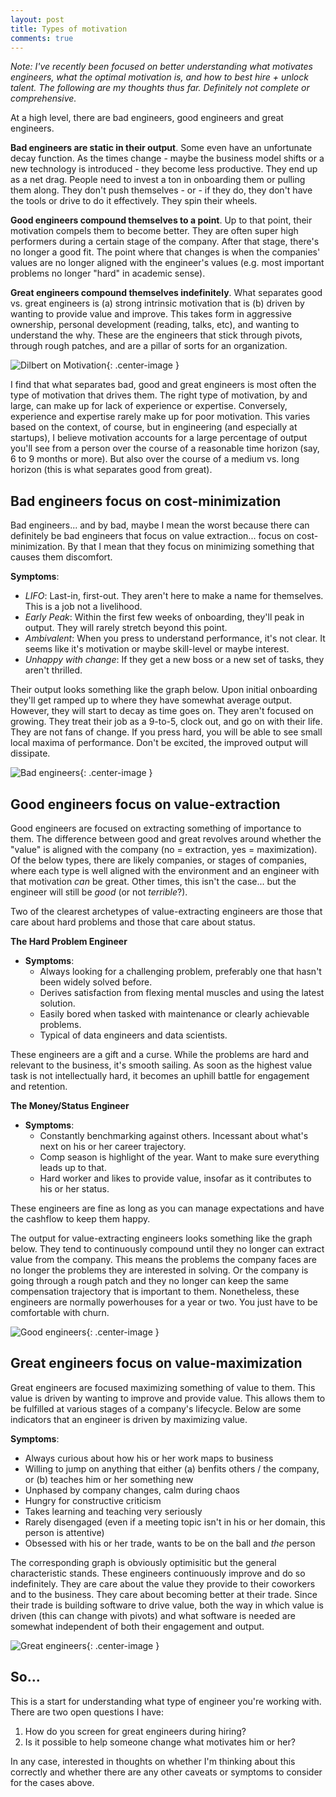 ```yaml
---
layout: post
title: Types of motivation
comments: true
---
```


*Note: I've recently been focused on better understanding what motivates engineers, what the optimal motivation is, and 
how to best hire + unlock talent. The following are my thoughts thus far. Definitely not complete or comprehensive.*

At a high level, there are bad engineers, good engineers and great engineers. 

**Bad engineers are static in their output**. Some even have an unfortunate decay function. As the times change - 
maybe the business model shifts or a new technology is introduced - they become less productive. They end up as a net
drag. People need to invest a ton in onboarding them or pulling them along. They don't push themselves - or - if they do,
they don't have the tools or drive to do it effectively. They spin their wheels.

**Good engineers compound themselves to a point**. Up to that point, their motivation compels them to become better. 
They are often super high performers during a certain stage of the company. After that stage, there's no longer a good fit.
The point where that changes is when the companies' values are no longer aligned with the engineer's values
(e.g. most important problems no longer "hard" in academic sense).

**Great engineers compound themselves indefinitely**. What separates good vs. great engineers is (a) strong intrinsic motivation
that is (b) driven by wanting to provide value and improve. This takes form in aggressive ownership, 
personal development (reading, talks, etc), and wanting to understand the why. These are the engineers that stick through
pivots, through rough patches, and are a pillar of sorts for an organization.

![Dilbert on Motivation](/assets/motivation.jpg){: .center-image }

I find that what separates bad, good and great engineers is most often the type of motivation that drives them. 
The right type of motivation, by and large, can make up for lack of experience or expertise. Conversely, experience 
and expertise rarely make up for poor motivation. This varies based on the context, of course, but in engineering (and
especially at startups), I believe motivation accounts for a large percentage of output you'll see from a person over 
the course of a reasonable time horizon (say, 6 to 9 months or more). But also over the course of a medium vs. long horizon
(this is what separates good from great).

## Bad engineers focus on cost-minimization

Bad engineers... and by bad, maybe I mean the worst because there can definitely be bad engineers that focus on
value extraction... focus on cost-minimization. By that I mean that they focus on minimizing something that
causes them discomfort.

**Symptoms**:
- _LIFO_: Last-in, first-out. They aren't here to make a name for themselves. This is a job not a livelihood.
- _Early Peak_: Within the first few weeks of onboarding, they'll peak in output. They will rarely stretch beyond this point.
- _Ambivalent_: When you press to understand performance, it's not clear. It seems like it's motivation or maybe skill-level or maybe interest.
- _Unhappy with change_: If they get a new boss or a new set of tasks, they aren't thrilled.

Their output looks something like the graph below. Upon initial onboarding they'll get ramped up to where they have 
somewhat average output. However, they will start to decay as time goes on. They aren't focused on growing. They
treat their job as a 9-to-5, clock out, and go on with their life. They are not fans of change. If you press hard, you
will be able to see small local maxima of performance. Don't be excited, the improved output will dissipate.

![Bad engineers](/assets/bad.png){: .center-image }

## Good engineers focus on value-extraction

Good engineers are focused on extracting something of importance to them. The difference between good and great revolves
around whether the "value" is aligned with the company (no = extraction, yes = maximization). Of the below types, there are likely companies,
or stages of companies, where each type is well aligned with the environment and an engineer with that motivation _can_
be great. Other times, this isn't the case... but the engineer will still be _good_ (or not _terrible_?).

Two of the clearest archetypes of value-extracting engineers are those that care about hard problems and those that care
about status.

**The Hard Problem Engineer**    
  - **Symptoms**:
    - Always looking for a challenging problem, preferably one that hasn't been widely solved before.
    - Derives satisfaction from flexing mental muscles and using the latest solution.
    - Easily bored when tasked with maintenance or clearly achievable problems.
    - Typical of data engineers and data scientists.
    
  These engineers are a gift and a curse. While the problems are hard and relevant to the business, it's smooth
  sailing. As soon as the highest value task is not intellectually hard, it becomes an uphill battle for engagement
  and retention.

**The Money/Status Engineer**
  - **Symptoms**:
    - Constantly benchmarking against others. Incessant about what's next on his or her career trajectory.
    - Comp season is highlight of the year. Want to make sure everything leads up to that.
    - Hard worker and likes to provide value, insofar as it contributes to his or her status.
    
  These engineers are fine as long as you can manage expectations and have the cashflow to keep them happy.
  
The output for value-extracting engineers looks something like the graph below. They tend to continuously compound until
they no longer can extract value from the company. This means the problems the company faces are no longer the problems
they are interested in solving. Or the company is going through a rough patch and they no longer can keep the same 
compensation trajectory that is important to them. Nonetheless, these engineers are normally powerhouses for a year or
two. You just have to be comfortable with churn.

![Good engineers](/assets/good.png){: .center-image }

## Great engineers focus on value-maximization

Great engineers are focused maximizing something of value to them. This value is driven by wanting to improve and provide
value. This allows them to be fulfilled at various stages of a company's lifecycle. Below are some indicators that an 
engineer is driven by maximizing value.

**Symptoms**:
- Always curious about how his or her work maps to business
- Willing to jump on anything that either (a) benfits others / the company, or (b) teaches him or her something new
- Unphased by company changes, calm during chaos
- Hungry for constructive criticism
- Takes learning and teaching very seriously
- Rarely disengaged (even if a meeting topic isn't in his or her domain, this person is attentive)
- Obsessed with his or her trade, wants to be on the ball and _the_ person

The corresponding graph is obviously optimisitic but the general characteristic stands. These engineers continuously improve and
do so indefinitely. They are care about the value they provide to their coworkers and to the business. They care about
becoming better at their trade. Since their trade is building software to drive value, both the way in which value is 
driven (this can change with pivots) and what software is needed are somewhat independent of both their engagement and
output.

![Great engineers](/assets/great.png){: .center-image }

## So...

This is a start for understanding what type of engineer you're working with. There are two open questions I have: 
1. How do you screen for great engineers during hiring? 
2. Is it possible to help someone change what motivates him or her?

In any case, interested in thoughts on whether I'm thinking about this correctly and whether there are any other caveats
or symptoms to consider for the cases above.
